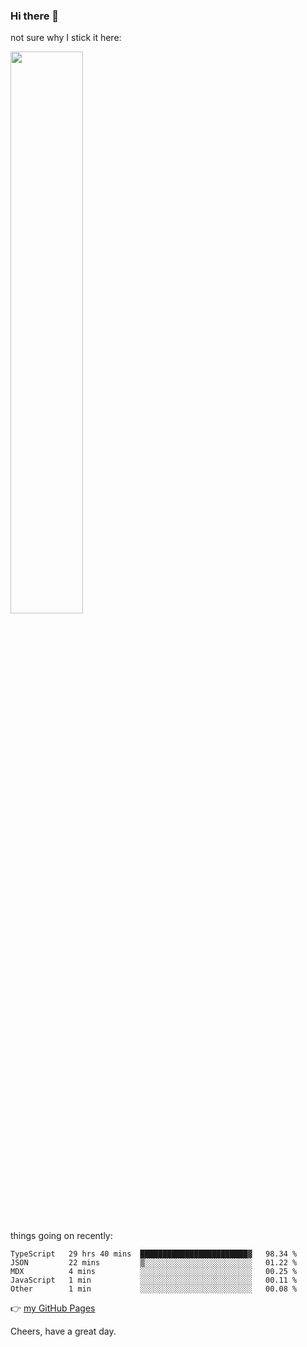 ### Hi there 👋

not sure why I stick it here:

[<img width="48%" src="https://github-readme-stats.vercel.app/api?username=ykzhukian&show_icons=true&theme=dracula">](https://github.com/anuraghazra/github-readme-stats)


things going on recently:

<!--START_SECTION:waka-->

```text
TypeScript   29 hrs 40 mins  ████████████████████████▓   98.34 %
JSON         22 mins         ▒░░░░░░░░░░░░░░░░░░░░░░░░   01.22 %
MDX          4 mins          ░░░░░░░░░░░░░░░░░░░░░░░░░   00.25 %
JavaScript   1 min           ░░░░░░░░░░░░░░░░░░░░░░░░░   00.11 %
Other        1 min           ░░░░░░░░░░░░░░░░░░░░░░░░░   00.08 %
```

<!--END_SECTION:waka-->

👉 [my GitHub Pages](https://ykzhukian.github.io)

Cheers, have a great day.

